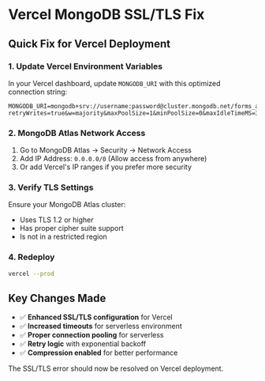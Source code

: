 # Vercel MongoDB SSL/TLS Fix

## Quick Fix for Vercel Deployment

### 1. Update Vercel Environment Variables

In your Vercel dashboard, update `MONGODB_URI` with this optimized connection string:

```env
MONGODB_URI=mongodb+srv://username:password@cluster.mongodb.net/forms_app?retryWrites=true&w=majority&maxPoolSize=1&minPoolSize=0&maxIdleTimeMS=30000&connectTimeoutMS=30000&serverSelectionTimeoutMS=30000&socketTimeoutMS=60000&compressors=zlib&tls=true&tlsAllowInvalidCertificates=false&tlsAllowInvalidHostnames=false
```

### 2. MongoDB Atlas Network Access

1. Go to MongoDB Atlas → Security → Network Access
2. Add IP Address: `0.0.0.0/0` (Allow access from anywhere)
3. Or add Vercel's IP ranges if you prefer more security

### 3. Verify TLS Settings

Ensure your MongoDB Atlas cluster:
- Uses TLS 1.2 or higher
- Has proper cipher suite support
- Is not in a restricted region

### 4. Redeploy

```bash
vercel --prod
```

## Key Changes Made

- ✅ **Enhanced SSL/TLS configuration** for Vercel
- ✅ **Increased timeouts** for serverless environment
- ✅ **Proper connection pooling** for serverless
- ✅ **Retry logic** with exponential backoff
- ✅ **Compression enabled** for better performance

The SSL/TLS error should now be resolved on Vercel deployment.
